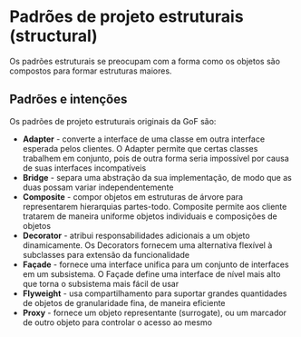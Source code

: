 # Padrões de projeto estruturais (structural)

Os padrões estruturais se preocupam com a forma como os objetos são compostos para formar estruturas maiores.

## Padrões e intenções

Os padrões de projeto estruturais originais da GoF são:

- **Adapter** - converte a interface de uma classe em outra interface esperada pelos clientes. O Adapter permite que certas classes trabalhem em conjunto, pois de outra forma seria impossível por causa de suas interfaces incompatíveis
- **Bridge** - separa uma abstração da sua implementação, de modo que as duas possam variar independentemente
- **Composite** - compor objetos em estruturas de árvore para representarem hierarquias partes-todo. Composite permite aos cliente tratarem de maneira uniforme objetos individuais e composições de objetos
- **Decorator** - atribui responsabilidades adicionais a um objeto dinamicamente. Os Decorators fornecem uma alternativa flexível à subclasses para extensão da funcionalidade
- **Façade** - fornece uma interface unifica para um conjunto de interfaces em um subsistema. O Façade define uma interface de nível mais alto que torna o subsistema mais fácil de usar
- **Flyweight** - usa compartilhamento para suportar grandes quantidades de objetos de granularidade fina, de maneira eficiente
- **Proxy** - fornece um objeto representante (surrogate), ou um marcador de outro objeto para controlar o acesso ao mesmo
